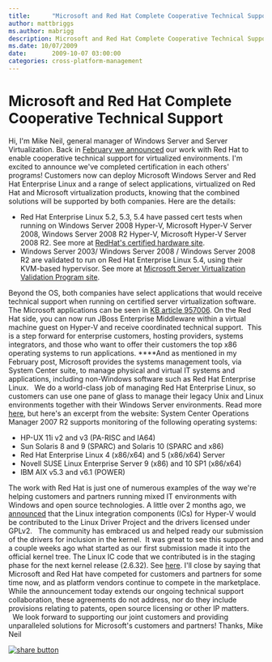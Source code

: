 ```yaml
---
title:      "Microsoft and Red Hat Complete Cooperative Technical Support"
author: mattbriggs
ms.author: mabrigg
description: Microsoft and Red Hat Complete Cooperative Technical Support
ms.date: 10/07/2009
date:       2009-10-07 03:00:00
categories: cross-platform-management
---
```

# Microsoft and Red Hat Complete Cooperative Technical Support

Hi, I'm Mike Neil, general manager of Windows Server and Server Virtualization. Back in [February we announced](https://blogs.technet.com/virtualization/archive/2009/02/15/Microsoft-and-Red-Hat-Joint-Technical-Support.aspx) our work with Red Hat to enable cooperative technical support for virtualized environments. I'm excited to announce we've completed certification in each others' programs! Customers now can deploy Microsoft Windows Server and Red Hat Enterprise Linux and a range of select applications, virtualized on Red Hat and Microsoft virtualization products, knowing that the combined solutions will be supported by both companies. Here are the details:

  * Red Hat Enterprise Linux 5.2, 5.3, 5.4 have passed cert tests when running on Windows Server 2008 Hyper-V, Microsoft Hyper-V Server 2008, Windows Server 2008 R2 Hyper-V, Microsoft Hyper-V Server 2008 R2. See more at [RedHat's certified hardware site](https://www.redhat.com/rhel/compatibility/hardware/). 
  * Windows Server 2003/ Windows Server 2008 / Windows Server 2008 R2 are validated to run on Red Hat Enterprise Linux 5.4, using their KVM-based hypervisor. See more at [Microsoft Server Virtualization Validation Program site](https://www.windowsservercatalog.com/svvp.aspx). 

Beyond the OS, both companies have select applications that would receive technical support when running on certified server virtualization software. The Microsoft applications can be seen in [KB article 957006](https://support.microsoft.com/kb/957006). On the Red Hat side, you can now run JBoss Enterprise Middleware within a virtual machine guest on Hyper-V and receive coordinated technical support.  This is a step forward for enterprise customers, hosting providers, systems integrators, and those who want to offer their customers the top x86 operating systems to run applications. ****And as mentioned in my February post, Microsoft provides the systems management tools, via System Center suite, to manage physical and virtual IT systems and applications, including non-Windows software such as Red Hat Enterprise Linux.   We do a world-class job of managing Red Hat Enterprise Linux, so customers can use one pane of glass to manage their legacy Unix and Linux environments together with their Windows Server environments. Read more [here](https://www.microsoft.com/systemcenter/operationsmanager/en/us/whats-new.aspx), but here's an excerpt from the website: System Center Operations Manager 2007 R2 supports monitoring of the following operating systems: 

  * HP-UX 11i v2 and v3 (PA-RISC and IA64) 
  * Sun Solaris 8 and 9 (SPARC) and Solaris 10 (SPARC and x86) 
  * Red Hat Enterprise Linux 4 (x86/x64) and 5 (x86/x64) Server 
  * Novell SUSE Linux Enterprise Server 9 (x86) and 10 SP1 (x86/x64) 
  * IBM AIX v5.3 and v6.1 (POWER) 

The work with Red Hat is just one of numerous examples of the way we're helping customers and partners running mixed IT environments with Windows and open source technologies. A little over 2 months ago, we [announced](https://blogs.technet.com/virtualization/archive/2009/07/20/linux-ics-for-hyper-v-and-gplv2.aspx) that the Linux integration components (ICs) for Hyper-V would be contributed to the Linux Driver Project and the drivers licensed under GPLv2.   The community has embraced us and helped ready our submission of the drivers for inclusion in the kernel.  It was great to see this support and a couple weeks ago what started as our first submission made it into the official kernel tree. The Linux IC code that we contributed is in the staging phase for the next kernel release (2.6.32). See [here](https://git.kernel.org/?p=linux/kernel/git/torvalds/linux-2.6.git;a=commitdiff;h=565e7dc81d9f239aa5896e754816c4f9dc51f1be). I'll close by saying that Microsoft and Red Hat have competed for customers and partners for some time now, and as platform vendors continue to compete in the marketplace. While the announcement today extends our ongoing technical support collaboration, these agreements do not address, nor do they include provisions relating to patents, open source licensing or other IP matters.   We look forward to supporting our joint customers and providing unparalleled solutions for Microsoft's customers and partners! Thanks, Mike Neil 

[![share button](http://s9.addthis.com/button1-share.gif)](http://www.addthis.com/bookmark.php)
